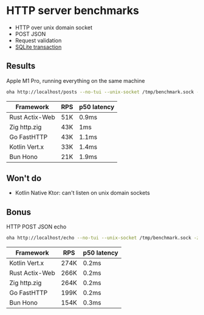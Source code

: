 # HTTP server benchmarks

- HTTP over unix domain socket
- POST JSON
- Request validation
- [SQLite transaction](db/migrations/001_init.up.sql)

## Results

Apple M1 Pro, running everything on the same machine

```sh
oha http://localhost/posts --no-tui --unix-socket /tmp/benchmark.sock -z 10s -m POST -T 'application/json' -d '{ "content": "oha benchmark", "email": "oha@gmail.com" }'
```

| Framework      | RPS | p50 latency |
| -------------- | --- | ----------- |
| Rust Actix-Web | 51K | 0.9ms       |
| Zig http.zig   | 43K | 1ms         |
| Go FastHTTP    | 43K | 1.1ms       |
| Kotlin Vert.x  | 33K | 1.4ms       |
| Bun Hono       | 21K | 1.9ms       |

## Won't do

- Kotlin Native Ktor: can't listen on unix domain sockets

## Bonus

HTTP POST JSON echo

```sh
oha http://localhost/echo --no-tui --unix-socket /tmp/benchmark.sock -z 10s -m POST -T 'application/json' -d '{ "content": "oha benchmark", "email": "foo@gmail.com" }'
```

| Framework      | RPS  | p50 latency |
| -------------- | ---- | ----------- |
| Kotlin Vert.x  | 274K | 0.2ms       |
| Rust Actix-Web | 266K | 0.2ms       |
| Zig http.zig   | 264K | 0.2ms       |
| Go FastHTTP    | 199K | 0.2ms       |
| Bun Hono       | 154K | 0.3ms       |

